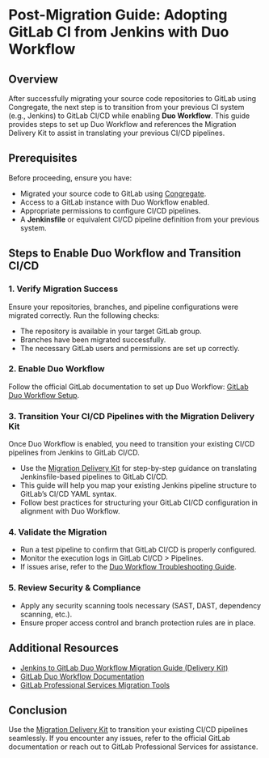 # Post-Migration Guide: Adopting GitLab CI from Jenkins with Duo Workflow

## Overview
After successfully migrating your source code repositories to GitLab using Congregate, the next step is to transition from your previous CI system (e.g., Jenkins) to GitLab CI/CD while enabling **Duo Workflow**. This guide provides steps to set up Duo Workflow and references the Migration Delivery Kit to assist in translating your previous CI/CD pipelines.

## Prerequisites
Before proceeding, ensure you have:
- Migrated your source code to GitLab using [Congregate](https://gitlab.com/gitlab-org/professional-services-automation/tools/migration/congregate).
- Access to a GitLab instance with Duo Workflow enabled.
- Appropriate permissions to configure CI/CD pipelines.
- A **Jenkinsfile** or equivalent CI/CD pipeline definition from your previous system.

## Steps to Enable Duo Workflow and Transition CI/CD

### 1. Verify Migration Success
Ensure your repositories, branches, and pipeline configurations were migrated correctly. Run the following checks:
- The repository is available in your target GitLab group.
- Branches have been migrated successfully.
- The necessary GitLab users and permissions are set up correctly.

### 2. Enable Duo Workflow
Follow the official GitLab documentation to set up Duo Workflow: [GitLab Duo Workflow Setup](https://docs.gitlab.com/user/duo_workflow/set_up/).

### 3. Transition Your CI/CD Pipelines with the Migration Delivery Kit
Once Duo Workflow is enabled, you need to transition your existing CI/CD pipelines from Jenkins to GitLab CI/CD.

- Use the [Migration Delivery Kit](https://gitlab.com/gitlab-org/professional-services-automation/delivery-kits/migration-delivery-kits/migration-delivery-kit/-/blob/main/Jenkins/jenkins-to-gitlab-duo-workflow.md?ref_type=heads) for step-by-step guidance on translating Jenkinsfile-based pipelines to GitLab CI/CD.
- This guide will help you map your existing Jenkins pipeline structure to GitLab’s CI/CD YAML syntax.
- Follow best practices for structuring your GitLab CI/CD configuration in alignment with Duo Workflow.

### 4. Validate the Migration
- Run a test pipeline to confirm that GitLab CI/CD is properly configured.
- Monitor the execution logs in GitLab CI/CD > Pipelines.
- If issues arise, refer to the [Duo Workflow Troubleshooting Guide](https://docs.gitlab.com/user/duo_workflow/set_up/#troubleshooting).

### 5. Review Security & Compliance
- Apply any security scanning tools necessary (SAST, DAST, dependency scanning, etc.).
- Ensure proper access control and branch protection rules are in place.

## Additional Resources
- [Jenkins to GitLab Duo Workflow Migration Guide (Delivery Kit)](https://gitlab.com/gitlab-org/professional-services-automation/delivery-kits/migration-delivery-kits/migration-delivery-kit/-/blob/main/Jenkins/jenkins-to-gitlab-duo-workflow.md?ref_type=heads)
- [GitLab Duo Workflow Documentation](https://docs.gitlab.com/user/duo_workflow/set_up/)
- [GitLab Professional Services Migration Tools](https://gitlab.com/gitlab-org/professional-services-automation/tools/migration/congregate)

## Conclusion
Use the [Migration Delivery Kit](https://gitlab.com/gitlab-org/professional-services-automation/delivery-kits/migration-delivery-kits/migration-delivery-kit/-/blob/main/Jenkins/jenkins-to-gitlab-duo-workflow.md?ref_type=heads) to transition your existing CI/CD pipelines seamlessly. If you encounter any issues, refer to the official GitLab documentation or reach out to GitLab Professional Services for assistance.
